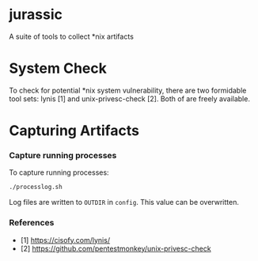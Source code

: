 # jurassic
A suite of tools to collect *nix artifacts

# System Check

To check for potential *nix system vulnerability, there are two formidable tool sets: lynis [1] and unix-privesc-check [2].  Both of are freely available.

# Capturing Artifacts

### Capture running processes

To capture running processes:

```bash
./processlog.sh
```

Log files are written to `OUTDIR` in `config`.  This value can be overwritten.


### References

- [1] https://cisofy.com/lynis/
- [2] https://github.com/pentestmonkey/unix-privesc-check
